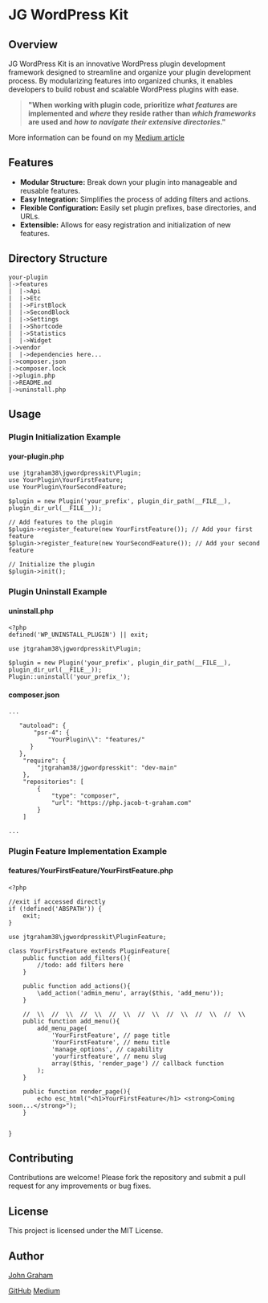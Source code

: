# JG WordPress Kit

## Overview

JG WordPress Kit is an innovative WordPress plugin development framework designed to streamline and organize your plugin development process. By modularizing features into organized chunks, it enables developers to build robust and scalable WordPress plugins with ease.

> **"When working with plugin code, prioritize *what features* are implemented and *where* they reside rather than *which frameworks* are used and *how to navigate their extensive directories*."**

More information can be found on my [Medium article](https://medium.com/@jtgraham38/my-innovative-wordpress-plugin-development-framework-ede03f540f6)

## Features

- **Modular Structure:** Break down your plugin into manageable and reusable features.
- **Easy Integration:** Simplifies the process of adding filters and actions.
- **Flexible Configuration:** Easily set plugin prefixes, base directories, and URLs.
- **Extensible:** Allows for easy registration and initialization of new features.

## Directory Structure

```
your-plugin
|->features
|  |->Api
|  |->Etc
|  |->FirstBlock
|  |->SecondBlock
|  |->Settings
|  |->Shortcode
|  |->Statistics
|  |->Widget
|->vendor
|  |->dependencies here...
|->composer.json
|->composer.lock
|->plugin.php
|->README.md
|->uninstall.php
```

## Usage

### Plugin Initialization Example

#### your-plugin.php
```php:your-plugin.php
use jtgraham38\jgwordpresskit\Plugin;
use YourPlugin\YourFirstFeature;
use YourPlugin\YourSecondFeature;

$plugin = new Plugin('your_prefix', plugin_dir_path(__FILE__), plugin_dir_url(__FILE__));

// Add features to the plugin
$plugin->register_feature(new YourFirstFeature()); // Add your first feature
$plugin->register_feature(new YourSecondFeature()); // Add your second feature

// Initialize the plugin
$plugin->init();
```

### Plugin Uninstall Example

#### uninstall.php
```php:uninstall.php
<?php
defined('WP_UNINSTALL_PLUGIN') || exit;

use jtgraham38\jgwordpresskit\Plugin;

$plugin = new Plugin('your_prefix', plugin_dir_path(__FILE__), plugin_dir_url(__FILE__));
Plugin::uninstall('your_prefix_');
```

#### composer.json
```json: composer.json
...

   "autoload": {
       "psr-4": {
           "YourPlugin\\": "features/"
      }
   },
    "require": {
        "jtgraham38/jgwordpresskit": "dev-main"
    },
    "repositories": [
        {
            "type": "composer",
            "url": "https://php.jacob-t-graham.com"
        }
    ]

...

```
### Plugin Feature Implementation Example

#### features/YourFirstFeature/YourFirstFeature.php
```php:features/YourFirstFeature/YourFirstFeature.php
<?php

//exit if accessed directly
if (!defined('ABSPATH')) {
    exit;
}

use jtgraham38\jgwordpresskit\PluginFeature;

class YourFirstFeature extends PluginFeature{
    public function add_filters(){
        //todo: add filters here
    }

    public function add_actions(){
        \add_action('admin_menu', array($this, 'add_menu'));
    }

    //  \\  //  \\  //  \\  //  \\  //  \\  //  \\  //  \\  //  \\
    public function add_menu(){
        add_menu_page(
            'YourFirstFeature', // page title
            'YourFirstFeature', // menu title
            'manage_options', // capability
            'yourfirstfeature', // menu slug
            array($this, 'render_page') // callback function
        );
    }

    public function render_page(){
        echo esc_html("<h1>YourFirstFeature</h1> <strong>Coming soon...</strong>");
    }


}
```

## Contributing

Contributions are welcome! Please fork the repository and submit a pull request for any improvements or bug fixes.

## License

This project is licensed under the MIT License.

## Author

[John Graham](https://jacob-t-graham.com/contact/)

[GitHub](https://github.com/jtgraham38) [Medium](https://medium.com/@jtgraham38)